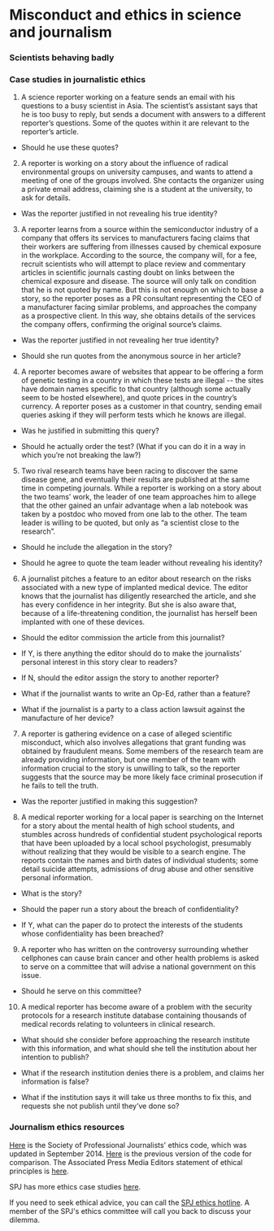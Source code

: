 # Misconduct and ethics in science and journalism

### Scientists behaving badly

### Case studies in journalistic ethics

1)  A science reporter working on a feature sends an email with his questions to a busy scientist in Asia. The scientist’s assistant says that he is too busy to reply, but sends a document with answers to a different reporter’s questions. Some of the quotes within it are relevant to the reporter’s article.
 - Should he use these quotes?

2) A reporter is working on a story about the influence of radical environmental groups on university campuses, and wants to attend a meeting of one of the groups involved. She contacts the organizer using a private email address, claiming she is a student at the university, to ask for details.

- Was the reporter justified in not revealing his true identity?

3) A reporter learns from a source within the semiconductor industry of a company that offers its services to manufacturers facing claims that their workers are suffering from illnesses caused by chemical exposure in the workplace. According to the source, the company will, for a fee, recruit scientists who will attempt to place review and commentary articles in scientific journals casting doubt on links between the chemical exposure and disease. The source will only talk on condition that he is not quoted by name. But this is not enough on which to base a story, so the reporter poses as a PR consultant representing the CEO of a manufacturer facing similar problems, and approaches the company as a prospective client. In this way, she obtains details of the services the company offers, confirming the original source’s claims.

- Was the reporter justified in not revealing her true identity?

- Should she run quotes from the anonymous source in her article?

4)  A reporter becomes aware of websites that appear to be offering a form of genetic testing in a country in which these tests are illegal -- the sites have domain names specific to that country (although some actually seem to be hosted elsewhere), and quote prices in the country’s currency. A reporter poses as a customer in that country, sending email queries asking if they will perform tests which he knows are illegal.

- Was he justified in submitting this query?

- Should he actually order the test? (What if you can do it in a way in which you’re not breaking the law?)

5) Two rival research teams have been racing to discover the same disease gene, and eventually their results are published at the same time in competing journals. While a reporter is working on a story about the two teams’ work, the leader of one team approaches him to allege that the other gained an unfair advantage when a lab notebook was taken by a postdoc who moved from one lab to the other. The team leader is willing to be quoted, but only as “a scientist close to the research”.

- Should he include the allegation in the story?

- Should he agree to quote the team leader without revealing his identity?

6) A journalist pitches a feature to an editor about research on the risks associated with a new type of implanted medical device. The editor knows that the journalist has diligently researched the article, and she has every confidence in her integrity. But she is also aware that, because of a life-threatening condition, the journalist has herself been implanted with one of these devices.

- Should the editor commission the article from this journalist?

- If Y, is there anything the editor should do to make the journalists’ personal interest in this story clear to readers?

- If N, should the editor assign the story to another reporter?

- What if the journalist wants to write an Op-Ed, rather than a feature?

- What if the journalist is a party to a class action lawsuit against the manufacture of her device?

7) A reporter is gathering evidence on a case of alleged scientific misconduct, which also involves allegations that grant funding was obtained by fraudulent means. Some members of the research team are already providing information, but one member of the team with information crucial to the story is unwilling to talk, so the reporter suggests that the source may be more likely face criminal prosecution if he fails to tell the truth.

- Was the reporter justified in making this suggestion?

8) A medical reporter working for a local paper is searching on the Internet for a story about the mental health of high school students, and stumbles across hundreds of confidential student psychological reports that have been uploaded by a local school psychologist, presumably without realizing that they would be visible to a search engine. The reports contain the names and birth dates of individual students; some detail suicide attempts, admissions of drug abuse and other sensitive personal information.

- What is the story?

- Should the paper run a story about the breach of confidentiality?

- If Y, what can the paper do to protect the interests of the students whose confidentiality has been breached?

9) A reporter who has written on the controversy surrounding whether cellphones can cause brain cancer and other health problems is asked to serve on a committee that will advise a national government on this issue.

- Should he serve on this committee?

10) A medical reporter has become aware of a problem with the security protocols for a research institute database containing thousands of medical records relating to volunteers in clinical research.

- What should she consider before approaching the research institute with this information, and what should she tell the institution about her intention to publish?

- What if the research institution denies there is a problem, and claims her information is false?

- What if the institution says it will take us three months to fix this, and requests she not publish until they’ve done so?

### Journalism ethics resources

[Here](http://www.spj.org/ethicscode.asp) is the Society of Professional Journalists' ethics code, which was updated in September 2014. [Here](spj_code_old.pdf) is the previous version of the code for comparison. The Associated Press Media Editors statement of ethical principles is [here](http://www.apme.com/?page=EthicsStatement).

SPJ has more ethics case studies [here](http://www.spj.org/ethicscasestudies.asp).

If you need to seek ethical advice, you can call the [SPJ ethics hotline](http://www.spj.org/ethicshotline.asp). A member of the SPJ's ethics committee will call you back to discuss your dilemma.







